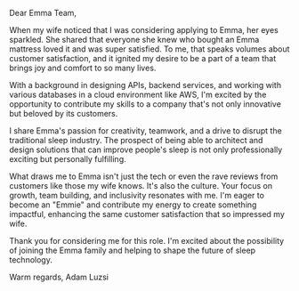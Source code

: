Dear Emma Team,

When my wife noticed that I was considering applying to Emma, her eyes sparkled. 
She shared that everyone she knew who bought an Emma mattress loved it and was super satisfied. 
To me, that speaks volumes about customer satisfaction, and it ignited my desire to be a part of a team that brings joy and comfort to so many lives.

With a background in designing APIs, backend services, 
and working with various databases in a cloud environment like AWS, 
I'm excited by the opportunity to contribute my skills to a company that's not only innovative but beloved by its customers.

I share Emma's passion for creativity, teamwork, and a drive to disrupt the traditional sleep industry. 
The prospect of being able to architect and design solutions 
that can improve people's sleep is not only professionally exciting but personally fulfilling.

What draws me to Emma isn't just the tech or even the rave reviews from customers like those my wife knows. 
It's also the culture. Your focus on growth, team building, and inclusivity resonates with me. 
I'm eager to become an "Emmie" and contribute my energy to create something impactful,
enhancing the same customer satisfaction that so impressed my wife.

Thank you for considering me for this role. 
I'm excited about the possibility of joining the Emma family and helping to shape the future of sleep technology.

Warm regards,
Adam Luzsi
